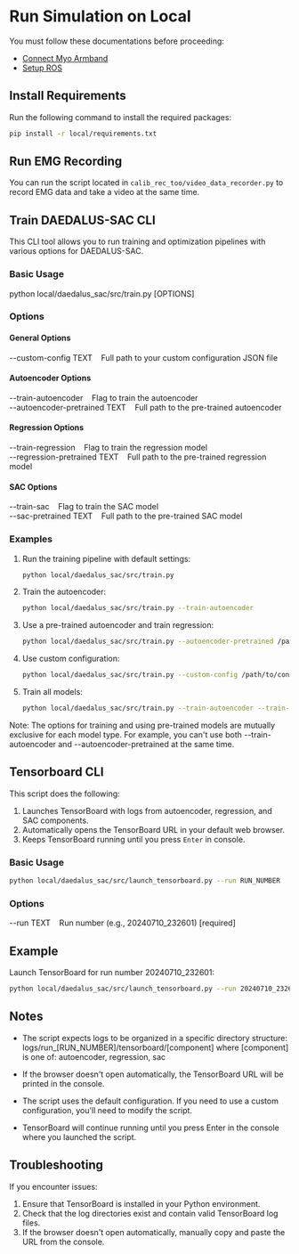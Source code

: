 # Run Simulation on Local

You must follow these documentations before proceeding:

- [Connect Myo Armband](../docs/local/connect_myo_armband.md)
- [Setup ROS](../docs/local/setup_ros.md)

## Install Requirements

Run the following command to install the required packages:

```bash
pip install -r local/requirements.txt
```

## Run EMG Recording

You can run the script located in `calib_rec_too/video_data_recorder.py` to record EMG data and take a video at the same time.

## Train DAEDALUS-SAC CLI

This CLI tool allows you to run training and optimization pipelines with various options for DAEDALUS-SAC.

### Basic Usage

python local/daedalus_sac/src/train.py [OPTIONS]

### Options

#### General Options

--custom-config TEXT&nbsp;&nbsp;&nbsp;&nbsp;Full path to your custom configuration JSON file

#### Autoencoder Options

--train-autoencoder&nbsp;&nbsp;&nbsp;&nbsp;Flag to train the autoencoder<br>
--autoencoder-pretrained TEXT&nbsp;&nbsp;&nbsp;&nbsp;Full path to the pre-trained autoencoder

#### Regression Options

--train-regression&nbsp;&nbsp;&nbsp;&nbsp;Flag to train the regression model<br>
--regression-pretrained TEXT&nbsp;&nbsp;&nbsp;&nbsp;Full path to the pre-trained regression model

#### SAC Options

--train-sac&nbsp;&nbsp;&nbsp;&nbsp;Flag to train the SAC model<br>
--sac-pretrained TEXT&nbsp;&nbsp;&nbsp;&nbsp;Full path to the pre-trained SAC model

### Examples

1. Run the training pipeline with default settings:

   ```bash
   python local/daedalus_sac/src/train.py
   ```

2. Train the autoencoder:

   ```bash
   python local/daedalus_sac/src/train.py --train-autoencoder
   ```

3. Use a pre-trained autoencoder and train regression:

   ```bash
   python local/daedalus_sac/src/train.py --autoencoder-pretrained /path/to/autoencoder --train-regression
   ```

4. Use custom configuration:

   ```bash
   python local/daedalus_sac/src/train.py --custom-config /path/to/config.json
   ```

5. Train all models:

   ```bash
   python local/daedalus_sac/src/train.py --train-autoencoder --train-regression --train-sac
   ```

Note: The options for training and using pre-trained models are mutually exclusive for each model type. For example, you can't use both --train-autoencoder and --autoencoder-pretrained at the same time.

## Tensorboard CLI

This script does the following:

1. Launches TensorBoard with logs from autoencoder, regression, and SAC components.
2. Automatically opens the TensorBoard URL in your default web browser.
3. Keeps TensorBoard running until you press `Enter` in console.

### Basic Usage

   ```bash
   python local/daedalus_sac/src/launch_tensorboard.py --run RUN_NUMBER
   ```

### Options

--run TEXT&nbsp;&nbsp;&nbsp;&nbsp;Run number (e.g., 20240710_232601) [required]

## Example

Launch TensorBoard for run number 20240710_232601:

   ```bash
   python local/daedalus_sac/src/launch_tensorboard.py --run 20240710_232601
   ```

## Notes

- The script expects logs to be organized in a specific directory structure:
  logs/run_[RUN_NUMBER]/tensorboard/[component]
  where [component] is one of: autoencoder, regression, sac

- If the browser doesn't open automatically, the TensorBoard URL will be printed in the console.

- The script uses the default configuration. If you need to use a custom configuration, you'll need to modify the script.

- TensorBoard will continue running until you press Enter in the console where you launched the script.

## Troubleshooting

If you encounter issues:

1. Ensure that TensorBoard is installed in your Python environment.
2. Check that the log directories exist and contain valid TensorBoard log files.
3. If the browser doesn't open automatically, manually copy and paste the URL from the console.
